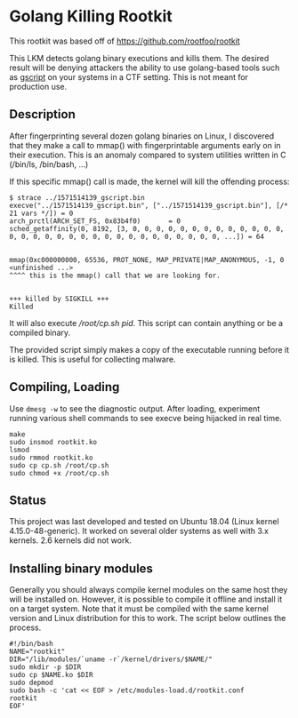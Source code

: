 # Golang Killing Rootkit

This rootkit was based off of https://github.com/rootfoo/rootkit

This LKM detects golang binary executions and kills them. The desired result
will be denying attackers the ability to use golang-based tools such as
[gscript](https://github.com/gen0cide/gscript) on your systems in a CTF
setting. This is not meant for production use.


## Description

After fingerprinting several dozen golang binaries on Linux, I discovered that
they make a call to mmap() with fingerprintable arguments early on in their
execution. This is an anomaly compared to system utilities written in C
(/bin/ls, /bin/bash, ...)

If this specific mmap() call is made, the kernel will kill the offending process:
```
$ strace ../1571514139_gscript.bin 
execve("../1571514139_gscript.bin", ["../1571514139_gscript.bin"], [/* 21 vars */]) = 0
arch_prctl(ARCH_SET_FS, 0x83b4f0)       = 0
sched_getaffinity(0, 8192, [3, 0, 0, 0, 0, 0, 0, 0, 0, 0, 0, 0, 0, 0, 0, 0, 0, 0, 0, 0, 0, 0, 0, 0, 0, 0, 0, 0, 0, 0, 0, 0, ...]) = 64


mmap(0xc000000000, 65536, PROT_NONE, MAP_PRIVATE|MAP_ANONYMOUS, -1, 0 <unfinished ...>
^^^^ this is the mmap() call that we are looking for.


+++ killed by SIGKILL +++
Killed
```
It will also execute _/root/cp.sh pid_. This script can contain anything or be
a compiled binary.

The provided script simply makes a copy of the executable running before it is
killed. This is useful for collecting malware.


## Compiling, Loading

Use `dmesg -w` to see the diagnostic output. After loading, experiment running various
shell commands to see execve being hijacked in real time.

```
make
sudo insmod rootkit.ko
lsmod
sudo rmmod rootkit.ko
sudo cp cp.sh /root/cp.sh
sudo chmod +x /root/cp.sh
```

## Status

This project was last developed and tested on Ubuntu 18.04 (Linux kernel 4.15.0-48-generic). It worked on several older systems as well with 3.x kernels. 2.6 kernels did not work.


## Installing binary modules

Generally you should always compile kernel modules on the same host they will be installed
on. However, it is possible to compile it offline and install it on a target system. Note 
that it must be compiled with the same kernel version and Linux distribution for this to 
work. The script below outlines the process.

```
#!/bin/bash
NAME="rootkit"
DIR="/lib/modules/`uname -r`/kernel/drivers/$NAME/"
sudo mkdir -p $DIR
sudo cp $NAME.ko $DIR
sudo depmod
sudo bash -c 'cat << EOF > /etc/modules-load.d/rootkit.conf
rootkit
EOF'
```

